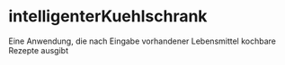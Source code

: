 # intelligenterKuehlschrank
Eine Anwendung, die nach Eingabe vorhandener Lebensmittel kochbare Rezepte ausgibt
